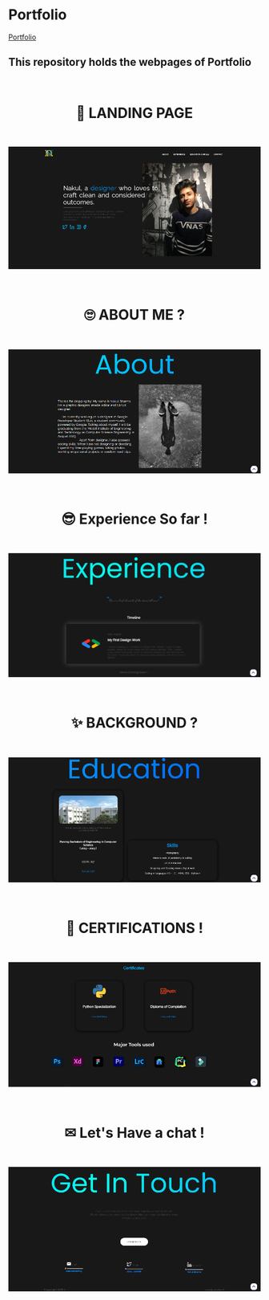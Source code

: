 # Portfolio

[Portfolio](https://nakulsharma9.github.io/portfolio)

## This repository holds the webpages of Portfolio

<h1 align="center" style="padding:2rem"> 👀 LANDING PAGE </h1>


![Heropage](img/hero_page.png)

<h1 align="center" style="padding:2rem"> 🙄 ABOUT ME ? </h1>

![Heropage](img/About_page.png)


<h1 align="center" style="padding:2rem">  😎 Experience So far ! </h1>

![Heropage](img/exp_page.png)


<h1 align="center" style="padding:2rem"> ✨ BACKGROUND ? </h1>

![Heropage](img/edu_page.png)


<h1 align="center" style="padding:2rem"> 🎈 CERTIFICATIONS ! </h1>

![Heropage](img/cert_page.png)


<h1 align="center" style="padding:2rem"> ✉ Let's Have a chat ! </h1>

![Heropage](img/get_touch_page.png)
